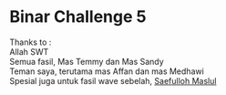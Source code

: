 # Binar Challenge 5

Thanks to : <br>
Allah SWT <br>
Semua fasil, Mas Temmy dan Mas Sandy <br>
Teman saya, terutama mas Affan dan mas Medhawi <br>
Spesial juga untuk fasil wave sebelah, [Saefulloh Maslul](https://github.com/saefullohmaslul)